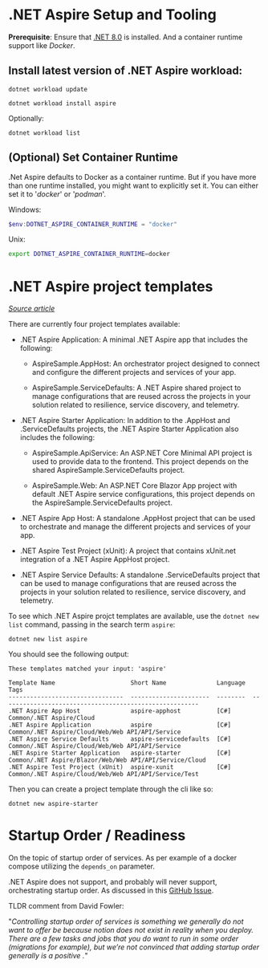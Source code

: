 # .NET Aspire Setup and Tooling

**Prerequisite**:
Ensure that [.NET 8.0](https://dotnet.microsoft.com/en-us/download/dotnet/8.0) is installed. And a container runtime support like *Docker*.

## Install latest version of .NET Aspire workload:

```shell
dotnet workload update
```

```shell
dotnet workload install aspire
```

Optionally:

```shell
dotnet workload list
```

## (Optional) Set Container Runtime

.Net Aspire defaults to Docker as a container runtime. But if you have more than one runtime installed, you might want to explicitly set it.
You can either set it to '*docker*' or '*podman*'.

Windows:
```PowerShell
$env:DOTNET_ASPIRE_CONTAINER_RUNTIME = "docker"
```

Unix:
```Bash
export DOTNET_ASPIRE_CONTAINER_RUNTIME=docker
```

# .NET Aspire project templates

*[Source article](https://learn.microsoft.com/en-us/dotnet/aspire/fundamentals/setup-tooling?tabs=dotnet-cli%2Cunix#install-net-aspire)*

There are currently four project templates available:

- .NET Aspire Application: A minimal .NET Aspire app that includes the following:

    - AspireSample.AppHost: An orchestrator project designed to connect and configure the different projects and services of your app.

    - AspireSample.ServiceDefaults: A .NET Aspire shared project to manage configurations that are reused across the projects in your solution related to resilience, service discovery, and telemetry.

- .NET Aspire Starter Application: In addition to the .AppHost and .ServiceDefaults projects, the .NET Aspire Starter Application also includes the following:

    - AspireSample.ApiService: An ASP.NET Core Minimal API project is used to provide data to the frontend. This project depends on the shared AspireSample.ServiceDefaults project.

    - AspireSample.Web: An ASP.NET Core Blazor App project with default .NET Aspire service configurations, this project depends on the AspireSample.ServiceDefaults project.

- .NET Aspire App Host: A standalone .AppHost project that can be used to orchestrate and manage the different projects and services of your app.

- .NET Aspire Test Project (xUnit): A project that contains xUnit.net integration of a .NET Aspire AppHost project.

- .NET Aspire Service Defaults: A standalone .ServiceDefaults project that can be used to manage configurations that are reused across the projects in your solution related to resilience, service discovery, and telemetry.

To see which .NET Aspire projct templates are available, use the `dotnet new list` command, passing in the search term `aspire`:

```shell
dotnet new list aspire
```

You should see the following output:

```
These templates matched your input: 'aspire'

Template Name                     Short Name              Language  Tags
--------------------------------  ----------------------  --------  -------------------------------------------------------
.NET Aspire App Host              aspire-apphost          [C#]      Common/.NET Aspire/Cloud
.NET Aspire Application           aspire                  [C#]      Common/.NET Aspire/Cloud/Web/Web API/API/Service
.NET Aspire Service Defaults      aspire-servicedefaults  [C#]      Common/.NET Aspire/Cloud/Web/Web API/API/Service
.NET Aspire Starter Application   aspire-starter          [C#]      Common/.NET Aspire/Blazor/Web/Web API/API/Service/Cloud
.NET Aspire Test Project (xUnit)  aspire-xunit            [C#]      Common/.NET Aspire/Cloud/Web/Web API/API/Service/Test
```

Then you can create a project template through the cli like so:

```
dotnet new aspire-starter
```

# Startup Order / Readiness

On the topic of startup order of services. As per example of a docker compose utilizing the `depends_on` parameter.

.NET Aspire does not support, and probably will never support, orchestrating startup order. As discussed in this [GitHub Issue](https://github.com/dotnet/aspire/issues/921).

TLDR comment from David Fowler:

"*Controlling startup order of services is something we generally do not want to offer be because notion does not exist in reality when you deploy. There are a few tasks and jobs that you do want to run in some order (migrations for example), but we’re not convinced that adding startup order generally is a positive .*"